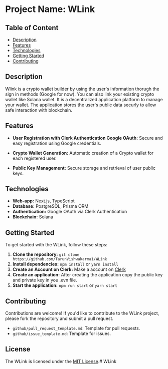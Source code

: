 # Project Name: WLink

## Table of Content

- [Description](https://github.com/mehetab-01/tiplink-project#description)
- [Features](https://github.com/mehetab-01/tiplink-project#features)
- [Technologies](https://github.com/mehetab-01/tiplink-project#technologies)
- [Getting Started](https://github.com/mehetab-01/tiplink-project#getting-started)
- [Contributing](https://github.com/mehetab-01/tiplink-project#contributing)


## Description

Wlink is a crypto wallet builder by using the user's information thorugh the sign in methods (Google for now). You can also link your existing crypto wallet like Solana wallet. It is a decentralized application platform to manage your wallet. The application stores the user's public data securly to allow safe interaction with blockchain.

## Features
- **User Registration with Clerk Authentication Google OAuth:** Secure and easy registration using Google credentials.

- **Crypto Wallet Generation:** Automatic creation of a Crypto wallet for each registered user.

- **Public Key Management:** Secure storage and retrieval of user public keys.

## Technologies

- **Web-app:** Next.js, TypeScript
- **Database:** PostgreSQL, Prisma ORM
- **Authentication:** Google OAuth via Clerk Authentication
- **Blockchain:** Solana

## Getting Started

To get started with the WLink, follow these steps:

1. **Clone the repository:** `git clone https://github.com/TarunVishwakarma1/WLink`
2. **Install dependencies:** `npm install` or `yarn install`
3. **Create an Account on Clerk:** Make a account on [Clerk](https://clerk.com/nextjs-authentication)
4. **Create an application:** After creating the application copy the public key and private key in you .evn file.
5. **Start the application:** `npm run start` or `yarn start`

## Contributing

Contributions are welcome! If you'd like to contribute to the WLink project, please fork the repository and submit a pull request.

- `github/pull_request_template.md`: Template for pull requests.
- `github/issue_template.md`: Template for issues.


## License

The WLink is licensed under the [MIT License](https://opensource.org/licenses/MIT).#   W L i n k  
 